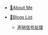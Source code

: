 * [🤠About Me](public_docs/AboutMe_EN.md)
  
* [📶Blogs List](public_docs\contents.md)
  
  * [声呐信号处理](public_docs\dsp\sonar_signal_processing\contents.md)
  
    

